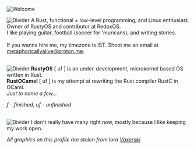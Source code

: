 ![Welcome](https://vaxerski.xyz/github/TopGif.gif)

![Divider](https://vaxerski.xyz/github/aboutme2.gif)
A Rust, functional + low-level programming, and Linux enthusiast.<br/>
Owner of RustyOS and contributor at RedoxOS.<br/>
I like playing guitar, football (soccer for 'muricans), and writing stories.<br/>
<br/>
If you wanna hire me, my timezone is IST. Shoot me an email at metaphoricallyalive@proton.me.
<br/><br/>

![Divider](https://vaxerski.xyz/github/repos1.gif)
**RustyOS** [ uf ] is an under-development, microkernel based OS written in Rust.<br/>
**RustOCamel** [ uf ] is my attempt at rewriting the Rust compiler RustC in OCaml.<br/>
*Just to name a few...*<br/>

*f - finished, uf - unfinished*<br/><br/>

![Divider](https://vaxerski.xyz/github/repos2.gif)
I don't really have many right now, mostly because I like keeping my work open.

  
   *All graphics on this profile are stolen from lord [Vaxerski](https://github.com/vaxerski)*
</details>
